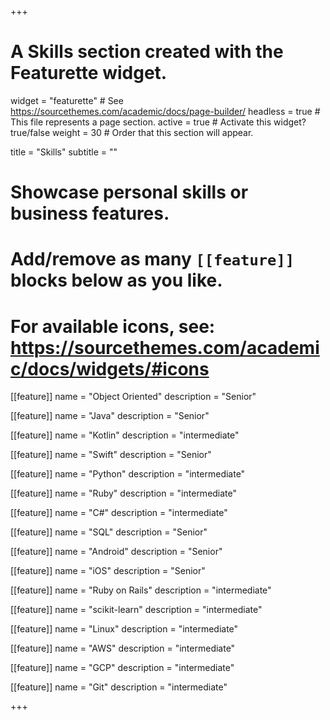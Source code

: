 +++
# A Skills section created with the Featurette widget.
widget = "featurette"  # See https://sourcethemes.com/academic/docs/page-builder/
headless = true  # This file represents a page section.
active = true  # Activate this widget? true/false
weight = 30  # Order that this section will appear.

title = "Skills"
subtitle = ""

# Showcase personal skills or business features.
# 
# Add/remove as many `[[feature]]` blocks below as you like.
# 
# For available icons, see: https://sourcethemes.com/academic/docs/widgets/#icons

[[feature]]
  name = "Object Oriented"
  description = "Senior"
  
[[feature]]
  name = "Java"
  description = "Senior"
  
[[feature]]
  name = "Kotlin"
  description = "intermediate"
  
[[feature]]
  name = "Swift"
  description = "Senior"
  
[[feature]]
  name = "Python"
  description = "intermediate"

[[feature]]
  name = "Ruby"
  description = "intermediate"

[[feature]]
  name = "C#"
  description = "intermediate"

[[feature]]
  name = "SQL"
  description = "Senior"
  
[[feature]]
  name = "Android"
  description = "Senior"
  
[[feature]]
  name = "iOS"
  description = "Senior"
  
[[feature]]
  name = "Ruby on Rails"
  description = "intermediate"
  
[[feature]]
  name = "scikit-learn"
  description = "intermediate"
  
[[feature]]
  name = "Linux"
  description = "intermediate"

[[feature]]
  name = "AWS"
  description = "intermediate"

[[feature]]
  name = "GCP"
  description = "intermediate"

[[feature]]
  name = "Git"
  description = "intermediate"
  
+++

